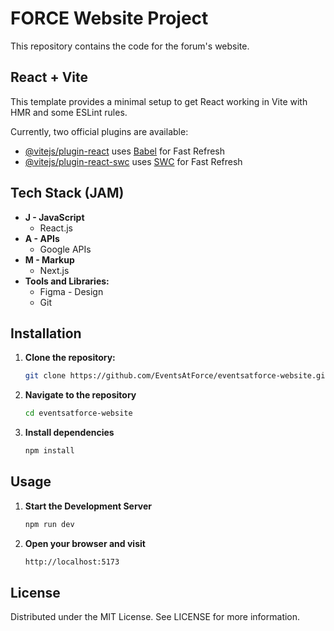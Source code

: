 

# FORCE Website Project

This repository contains the code for the forum's website. 

## React + Vite

This template provides a minimal setup to get React working in Vite with HMR and some ESLint rules.

Currently, two official plugins are available:

- [@vitejs/plugin-react](https://github.com/vitejs/vite-plugin-react/blob/main/packages/plugin-react/README.md) uses [Babel](https://babeljs.io/) for Fast Refresh
- [@vitejs/plugin-react-swc](https://github.com/vitejs/vite-plugin-react-swc) uses [SWC](https://swc.rs/) for Fast Refresh 

## Tech Stack (JAM)
- **J - JavaScript**
  - React.js
- **A - APIs**
  - Google APIs
- **M - Markup**
  - Next.js
- **Tools and Libraries:**
  - Figma - Design
  - Git

## Installation

1. **Clone the repository:**
   ```sh
   git clone https://github.com/EventsAtForce/eventsatforce-website.git

2. **Navigate to the repository**
   ```sh
   cd eventsatforce-website

3. **Install dependencies**
   ```sh
   npm install

## Usage 

1. **Start the Development Server**
   ```sh
   npm run dev

2. **Open your browser and visit**
   ```sh
   http://localhost:5173

## License

Distributed under the MIT License. See LICENSE for more information.
